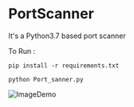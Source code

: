 # PortScanner


It's a Python3.7 based port scanner


To Run :

``` pip install -r requirements.txt ```


``` python Port_sanner.py ```


![ImageDemo](/demo.png)
